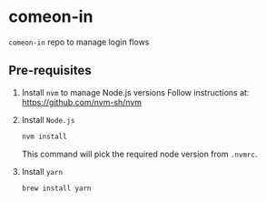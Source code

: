 # comeon-in

`comeon-in` repo to manage login flows

## Pre-requisites

1. Install `nvm` to manage Node.js versions
   Follow instructions at: https://github.com/nvm-sh/nvm

2. Install `Node.js`
   ```bash
   nvm install
   ```

   This command will pick the required node version from `.nvmrc`.

3. Install `yarn`

   ```bash
   brew install yarn
   ```